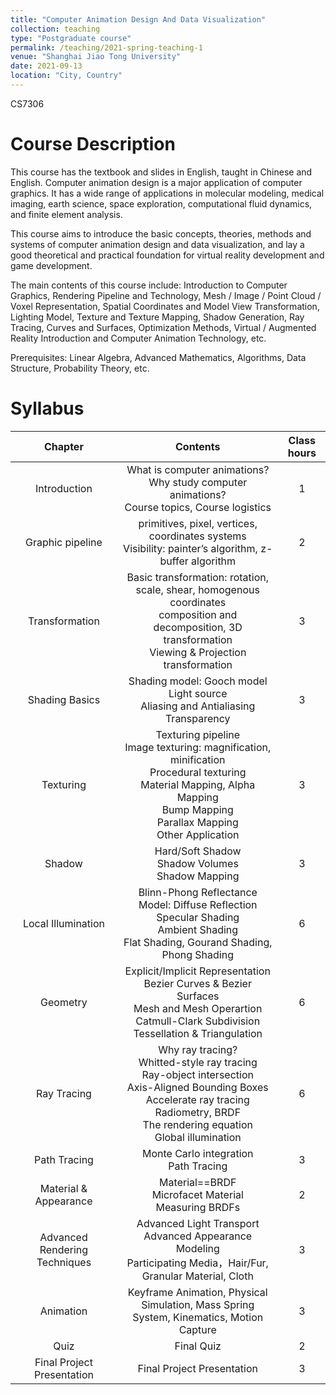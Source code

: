 ```yaml
---
title: "Computer Animation Design And Data Visualization"
collection: teaching
type: "Postgraduate course"
permalink: /teaching/2021-spring-teaching-1
venue: "Shanghai Jiao Tong University"
date: 2021-09-13
location: "City, Country"
---
```


CS7306

Course Description
======
This course has the textbook and slides in English, taught in Chinese and English. Computer animation design is a major application of computer graphics. It has a wide range of applications in molecular modeling, medical imaging, earth science, space exploration, computational fluid dynamics, and finite element analysis.

This course aims to introduce the basic concepts, theories, methods and systems of computer animation design and data visualization, and lay a good theoretical and practical foundation for virtual reality development and game development.

The main contents of this course include: Introduction to Computer Graphics, Rendering Pipeline and Technology, Mesh / Image / Point Cloud / Voxel Representation, Spatial Coordinates and Model View Transformation, Lighting Model, Texture and Texture Mapping, Shadow Generation, Ray Tracing, Curves and Surfaces, Optimization Methods, Virtual / Augmented Reality Introduction and Computer Animation Technology, etc.

Prerequisites: Linear Algebra, Advanced Mathematics, Algorithms, Data Structure, Probability Theory, etc.

Syllabus
======
| Chapter | Contents | Class hours |
| :--------: | :--------: | :--------: |
| Introduction | What is computer animations?<br>Why study computer animations?<br>Course topics, Course logistics | 1 |
| Graphic pipeline | primitives, pixel, vertices, coordinates systems<br>Visibility: painter’s algorithm, z-buffer algorithm | 2 |
| Transformation | Basic transformation: rotation, scale, shear, homogenous coordinates<br>composition and decomposition, 3D transformation<br>Viewing & Projection transformation | 3 |
| Shading Basics | Shading model: Gooch model<br>Light source<br>Aliasing and Antialiasing<br>Transparency | 3 |
| Texturing | Texturing pipeline<br>Image texturing: magnification, minification<br>Procedural texturing<br>Material Mapping, Alpha Mapping<br>Bump Mapping<br>Parallax Mapping<br>Other Application | 3 |
| Shadow | Hard/Soft Shadow<br>Shadow Volumes<br>Shadow Mapping | 3 |
| Local Illumination | Blinn-Phong Reflectance Model: Diffuse Reflection<br>Specular Shading<br>Ambient Shading<br>Flat Shading, Gourand Shading, Phong Shading | 6 |
| Geometry | Explicit/Implicit Representation<br>Bezier Curves & Bezier Surfaces<br>Mesh and Mesh Operartion<br>Catmull-Clark Subdivision<br>Tessellation & Triangulation | 6 |
| Ray Tracing | Why ray tracing?<br>Whitted-style ray tracing<br>Ray-object intersection<br>Axis-Aligned Bounding Boxes<br>Accelerate ray tracing<br>Radiometry, BRDF<br>The rendering equation<br>Global illumination | 6 |
| Path Tracing | Monte Carlo integration<br>Path Tracing | 3 |
| Material & Appearance | Material==BRDF<br>Microfacet Material<br>Measuring BRDFs | 2 |
| Advanced Rendering Techniques | Advanced Light Transport<br>Advanced Appearance Modeling<br>Participating Media，Hair/Fur, Granular Material, Cloth | 3 |
| Animation | Keyframe Animation, Physical Simulation, Mass Spring<br>System, Kinematics, Motion Capture | 3 |
| Quiz | Final Quiz | 2 |
| Final Project Presentation | Final Project Presentation | 3 |
